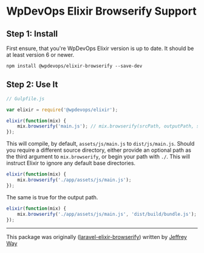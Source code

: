 # WpDevOps Elixir Browserify Support

## Step 1: Install

First ensure, that you're WpDevOps Elixir version is up to date. It should be at least version 6 or newer.

```
npm install @wpdevops/elixir-browserify --save-dev
```

## Step 2: Use It

```js
// Gulpfile.js

var elixir = require('@wpdevops/elixir');

elixir(function(mix) {
    mix.browserify('main.js'); // mix.browserify(srcPath, outputPath, srcBaseDir, browserifyOptions)
});
```

This will compile, by default, `assets/js/main.js` to `dist/js/main.js`. Should you require a different source directory, either provide an optional path as the third argument to `mix.browserify`, or begin your path with `./`. This will instruct Elixir to ignore any default base directories.

```js
elixir(function(mix) {
    mix.browserify('./app/assets/js/main.js');
});
```

The same is true for the output path.

```js
elixir(function(mix) {
    mix.browserify('./app/assets/js/main.js', 'dist/build/bundle.js');
});
```

---

This package was originally ([laravel-elixir-browserify](https://github.com/JeffreyWay/laravel-elixir-browserify)) 
written by [Jeffrey Way](https://github.com/JeffreyWay)
